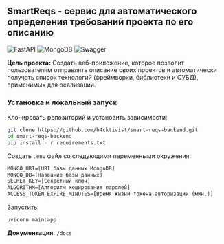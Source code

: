 ## SmartReqs - сервис для автоматического определения требований проекта по его описанию

![FastAPI](https://img.shields.io/badge/fastapi-109989?style=for-the-badge&logo=FASTAPI&logoColor=white)
![MongoDB](https://img.shields.io/badge/MongoDB-4EA94B?style=for-the-badge&logo=mongodb&logoColor=white)
![Swagger](https://img.shields.io/badge/Swagger-85EA2D?style=for-the-badge&logo=Swagger&logoColor=white)

**Цель проекта:** Создать веб-приложение, которое позволит пользователям отправлять описание своих проектов и автоматически получать список технологий (фреймворки, библиотеки и СУБД), применимых для реализации.

### Установка и локальный запуск

Клонировать репозиторий и установить зависимости:
```sh
git clone https://github.com/h4cktivist/smart-reqs-backend.git
cd smart-reqs-backend
pip install - r requirements.txt
```

Создать `.env` файл со следующими переменными окружения:
```txt
MONGO_URI=[URI базы данных MongoDB]
MONGO_DB=[Название базы данных]
SECRET_KEY=[Секретный ключ]
ALGORITHM=[Алгоритм хеширования паролей]
ACCESS_TOKEN_EXPIRE_MINUTES=[Время жизни токена авторизации (мин.)]
```

Запустить:
```sh
uvicorn main:app
```

**Документация**: `/docs`
